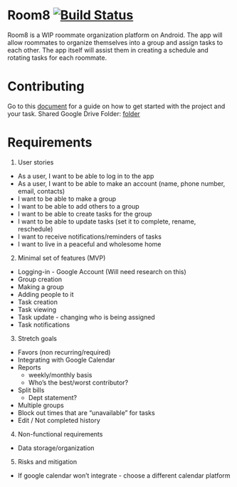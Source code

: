 # Room8 [![Build Status](https://travis-ci.com/ubclaunchpad/Room8.svg?branch=master)](https://travis-ci.com/ubclaunchpad/Room8)

Room8 is a WIP roommate organization platform on Android. The app will allow roommates to organize themselves into a group and assign tasks to each other. The app itself will assist them in creating a schedule and rotating tasks for each roommate.

# Contributing

Go to this [document](https://docs.google.com/document/d/1CVaAKaMRLd4syWPMctv8GJbbIl-Sb4rZhWvvKKH_XtQ/edit) for a guide on how to get started with the project and your task.
Shared Google Drive Folder: [folder](https://drive.google.com/drive/folders/16reWL5_upOOyzsVwl5tIUWsOwNiytIKA)

# Requirements

1. User stories
  - As a user, I want to be able to log in to the app
  - As a user, I want to be able to make an account (name, phone number, email, contacts)
  - I want to be able to make a group
  - I want to be able to add others to a group
  - I want to be able to create tasks for the group
  - I want to be able to update tasks (set it to complete, rename, reschedule)
  - I want to receive notifications/reminders of tasks
  - I want to live in a peaceful and wholesome home

2. Minimal set of features (MVP)
  - Logging-in - Google Account (Will need research on this)
  - Group creation
  - Making a group
  - Adding people to it
  - Task creation
  - Task viewing
  - Task update - changing who is being assigned
  - Task notifications

3. Stretch goals
  - Favors (non recurring/required)
  - Integrating with Google Calendar
  - Reports
    - weekly/monthly basis
    - Who’s the best/worst contributor?
  - Split bills
      - Dept statement?
  - Multiple groups
  - Block out times that are “unavailable” for tasks 
  - Edit / Not completed history 

4. Non-functional requirements
  - Data storage/organization

5. Risks and mitigation
  - If google calendar won’t integrate - choose a different calendar platform
